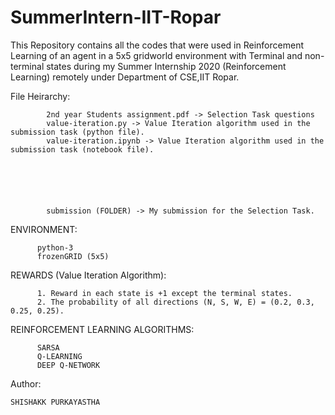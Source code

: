 # SummerIntern-IIT-Ropar
This Repository contains all the codes that were used in Reinforcement Learning of an agent in a 5x5 gridworld environment with Terminal and non-terminal states during my Summer Internship 2020 (Reinforcement Learning) remotely under Department of CSE,IIT Ropar.


File Heirarchy:

            2nd year Students assignment.pdf -> Selection Task questions
            value-iteration.py -> Value Iteration algorithm used in the submission task (python file).
            value-iteration.ipynb -> Value Iteration algorithm used in the submission task (notebook file).
                    
                    
                    
                    
                    
                    
            submission (FOLDER) -> My submission for the Selection Task.
                    
                    




ENVIRONMENT:

          python-3
          frozenGRID (5x5)

REWARDS (Value Iteration Algorithm):

          1. Reward in each state is +1 except the terminal states.
          2. The probability of all directions (N, S, W, E) = (0.2, 0.3, 0.25, 0.25).
      
 
REINFORCEMENT LEARNING ALGORITHMS:
  
          SARSA
          Q-LEARNING
          DEEP Q-NETWORK
          

Author:

    SHISHAKK PURKAYASTHA
    
    

